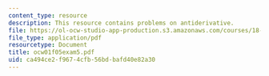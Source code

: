 ```yaml
---
content_type: resource
description: This resource contains problems on antiderivative.
file: https://ol-ocw-studio-app-production.s3.amazonaws.com/courses/18-01-single-variable-calculus-fall-2005/ca494ce2f9674cfb56bdbafd40e82a30_ocw01f05exam5.pdf
file_type: application/pdf
resourcetype: Document
title: ocw01f05exam5.pdf
uid: ca494ce2-f967-4cfb-56bd-bafd40e82a30
---
```

